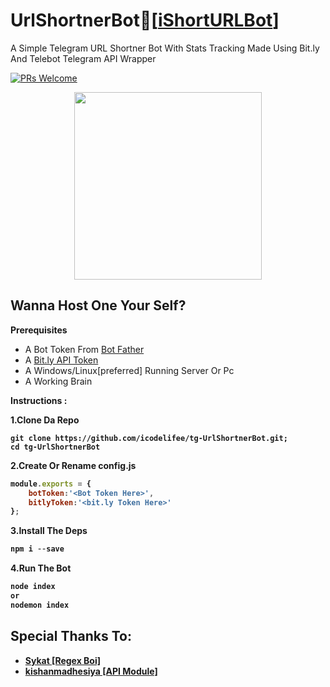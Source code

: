 # UrlShortnerBot🤖[[iShortURLBot](http://t.me/ishorturlbot)]
A Simple Telegram URL Shortner Bot With Stats Tracking Made Using Bit.ly And Telebot Telegram API Wrapper


[![PRs Welcome](https://img.shields.io/badge/PRs-welcome-brightgreen.svg?style=flat-square)](http://makeapullrequest.com) 

<p align="center">
  <img width="300" height="300" src="https://i.ibb.co/FmwGNZK/ishorturl.jpg">
</p>

<h2>Wanna Host One Your Self?</h2>
<b><p>Prerequisites</p></b>
<ul>
  <li>A Bot Token From <a href="t.me/botfather">Bot Father</a></li>
  <li>A <a href="https://bitly.is/2TXZNSG">Bit.ly API Token</a></li>
  <li>A Windows/Linux[preferred] Running Server Or Pc</li>
  <li>A Working Brain</li>
</ul>
<b>
  <p>Instructions : </p>
<b>
1.Clone Da Repo

```
git clone https://github.com/icodelifee/tg-UrlShortnerBot.git;
cd tg-UrlShortnerBot
```

2.Create Or Rename config.js
```javascript
module.exports = {
    botToken:'<Bot Token Here>',
    bitlyToken:'<bit.ly Token Here>'
};
```

3.Install The Deps
```javascript
npm i --save
```

4.Run The Bot
```javascript
node index 
or
nodemon index
```

<h2>Special Thanks To:</h2>
<ul>
  <li><a href="https://github.com/rmrfasterisk">Sykat [Regex Boi]</a></li>
  <li><a href="https://github.com/kishanmadhesiya">kishanmadhesiya [API Module]</li>
</ul> 
